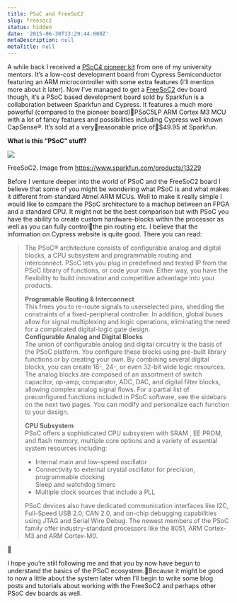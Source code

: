 ```yaml
---
title: PSoC and FreeSoC2
slug: freesoc2
status: hidden
date: '2015-06-30T13:29:44.000Z'
metaDescription: null
metaTitle: null
---
```


A while back I received a [PSoC4 pioneer kit](http://www.cypress.com/?rid=77780) from one of my university mentors. It’s a low-cost development board from Cypress Semiconductor featuring an ARM microcontroller with some extra features (I’ll mention more about it later). Now I’ve managed to get a [FreeSoC2](https://www.sparkfun.com/products/13229) dev board though, it’s a PSoC based development board sold by Sparkfun is a collaboration between Sparkfun and Cypress. It features a much more powerful (compared to the pioneer board)PSoC5LP ARM Cortex M3 MCU with a lot of fancy features and possibilities including Cypress well known CapSense®. It’s sold at a veryreasonable price of\$49.95 at Sparkfun.

**What is this “PSoC” stuff?**

![](https://di2hdke024x80.cloudfront.net/images/FreeSoC2.jpg)

FreeSoC2. Image from https://www.sparkfun.com/products/13229

Before I venture deeper into the world of PSoC and the FreeSoC2 board I believe that some of you might be wondering what PSoC is and what makes it different from standard Atmel ARM MCUs. Well to make it really simple I would like to compare the PSoC architecture to a machup between an FPGA and a standard CPU. It might not be the best comparison but with PSoC you have the ability to create custom hardware-blocks within the processor as well as you can fully controlthe pin routing etc. I believe that the information on Cypress website is quite good. There you can read:

> The PSoC® architecture consists of configurable analog and digital blocks, a CPU subsystem and programmable routing and interconnect. PSoC lets you plug in predefined and tested IP from the PSoC library of functions, or code your own. Either way, you have the flexibility to build innovation and competitive advantage into your products.
>
> **Programable Routing & Interconnect**  
>  This frees you to re-route signals to userselected pins, shedding the constraints of a fixed-peripheral controller. In addition, global buses allow for signal multiplexing and logic operations, eliminating the need for a complicated digital-logic gate design.  
> **Configurable Analog and Digital Blocks**  
>  The union of configurable analog and digital circuitry is the basis of the PSoC platform. You configure these blocks using pre-built library functions or by creating your own. By combining several digital blocks, you can create 16-, 24-, or even 32-bit wide logic resources. The analog blocks are composed of an assortment of switch capacitor, op-amp, comparator, ADC, DAC, and digital filter blocks, allowing complex analog signal flows. For a partial list of preconfigured functions included in PSoC software, see the sidebars on the next two pages. You can modify and personalize each function to your design.
>
> **CPU Subsystem**  
>  PSoC offers a sophisticated CPU subsystem with SRAM , EE PROM, and flash memory, multiple core options and a variety of essential system resources including:
>
> - Internal main and low-speed oscillator
> - Connectivity to external crystal oscillator for precision, programmable clocking  
>   Sleep and watchdog timers
> - Multiple clock sources that include a PLL
>
> PSoC devices also have dedicated communication interfaces like I2C, Full-Speed USB 2.0, CAN 2.0, and on-chip debugging capabilities using JTAG and Serial Wire Debug. The newest members of the PSoC family offer industry-standard processors like the 8051, ARM Cortex-M3 and ARM Cortex-M0.



I hope you’re still following me and that you by now have begun to understand the basics of the PSoC ecosystem.Because it might be good to now a little about the system later when I’ll begin to write some blog posts and tutorials about working with the FreeSoC2 and perhaps other PSoC dev boards as well.
